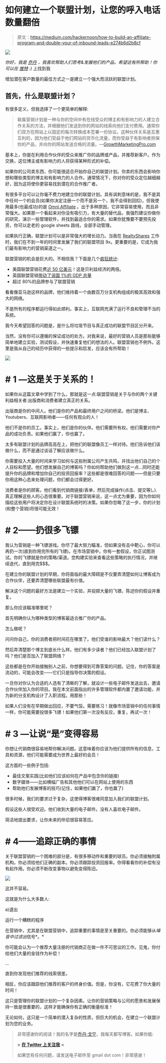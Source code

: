 # 如何建立一个联盟计划，让您的呼入电话数量翻倍

> 原文：<https://medium.com/hackernoon/how-to-build-an-affiliate-program-and-double-your-of-inbound-leads-e274b6d2b8cf>

![](img/433dc5585d34a55986e537777cbf4b2b.png)

*你好，我是* [*乔丹*](http://www.jordangonen.com/) *，我喜欢帮助人们思考&发展他们的产品。希望这有所帮助！你可以在* [*推特*](https://twitter.com/jrdngonen) *:)* 上找到我

增加潜在客户数量的最佳方式之一是建立一个强大而活跃的联盟计划。

## 首先，什么是联盟计划？

有很多定义，但我选择了一个更简单的解释:

> 联属营销计划是一种与你的空间中有在线受众的博主和有影响力的人建立合作关系的方法，并根据他们发送到你的网站的线索向他们支付费用。通常你们双方在网站上以固定的每次转换成本签署一份协议。这种伙伴关系是互惠互利的，因为他们受益于他们网站的货币化流量，而你受益于有影响者担保你的产品，并向你的网站发送合格的流量。—[GrowthMarketingPro.com](https://www.growthmarketingpro.com/the-secret-growth-hack-to-building-an-affiliate-program/)

基本上，你是在利用合作伙伴的受众来推广你的品牌或产品，并推荐新客户。作为交换，这位博主或有影响力的人将获得某种形式的补偿。

如果你的公司卖东西，你可能很适合开始你自己的联盟计划。你卖的东西会影响你想和哪些类型的博主和有影响力的人合作。通常情况下，你对你的受众定位越细越好，因为这将使你更容易找到潜在的合作推广者。

有很多平台可以让你毫不费力地建立你的联盟计划。具有讽刺意味的是，我不是其中任何一个的会员(如果你决定注册一个而不是另一个，我不会得到回扣)，但我使用最多(也最成功)的是 [Omni Affiliate](http://www.osiaffiliate.com/) 。出于多种原因，它非常容易使用，而且非常强大。如果那一个看起来对你没有吸引力，有大量的替代品，我强烈建议你做你的研究，演示一些管理软件，并找到最适合你的需求。如果你犹豫要不要预先投资，你可以走老的 google sheets 路线，全部手动管理。

如果执行正确，联盟计划可以是非常强大的增长动力。当我在 [RealtyShares](https://www.realtyshares.com/) 工作时，我们在不到一年的时间里发展了我们的联盟项目 9x。更重要的是，它成为我们最有影响力的营销渠道之一。

联盟营销的机会是巨大的。不相信我？下面是几个[疯狂统计](http://www.amnavigator.com/blog/2016/04/27/20-affiliate-marketing-stats-will-blow-mind/):

*   美国联盟营销花费[近 50 亿美元](http://marketing.rakuten.com/independent-survey-commissioned-by-rakuten-affiliate-network-2016)！这是贝利兹经济的两倍。
*   英国联盟营销[带动了该国 1%的 GDP 总量](http://www.iabuk.net/disciplines/affiliate-marketing/resources)
*   超过 80%的品牌参与了联盟营销

看看像亚马逊这样的品牌，他们维持着一个由数百万分支机构组成的极其高效和强大的网络。

不是所有的程序都运行得如此顺利。事实上，互联网充满了运行不良和管理不当的系统。

我今天希望回答的问题是，是什么将垃圾节目与真正成功的联盟节目区分开来。

当然，没有你可以遵循的保证成功的处方。对我来说，最好的营销人员是那些能够简单地建立实验，测试假设，并快速重复他们的想法的人。联盟营销也不例外。这里是我从自己的经历中获得的一些提示和启发，应该会有所帮助！

![](img/9d7a410b27b64513f51eaff2ad167485.png)

# # 1 —这是关于关系的！

如果你从这篇文章中学到了什么，那就是这一点:联盟营销是关于与你的两个关键利益相关者:出版商和消费者建立真正的关系。

出版商是你的中间人。他们是你的产品和最终用户之间的桥梁。他们是博主、Youtubers、互联网影响者——任何有观众的人！

他们不是你的员工。事实上，他们是你的伙伴。他们需要所有权。他们需要对你产品的成功负责。如果他们赢了，你也赢了。

太多有联盟计划的品牌高高在上，把他们的联盟像员工一样对待。他们告诉他们该做什么，而不是通过谈话了解应该做什么。

你需要投入大量的时间来学习如何与这些附属公司产生共鸣，并找出他们自己的个人目标和愿望。他们想发展自己的博客吗？你如何帮助他们做到这一点…同时还能提升你的品牌和增加你自己的投资回报率？这些都是很难回答的问题——但是只要你用这种心态来处理问题，你们都会过得更好。

消费者是你的顾客。他们看到代销商链接/表单，然后完成操作(点击、提交等)。).真正理解这些人的心态很重要。对于联盟营销来说，这一点尤为重要，因为你如何描绘这些用户将决定你在设计联盟系统时的决策。如果你忽略了这一步，你的计划(和整个营销)将很可能无效！

# # 2——扔很多飞镖

我认为营销是一种飞镖游戏。你尽了最大努力瞄准，但如果没有击中靶心，你可以再扔一次(直到你用完所有的飞镖)。在市场营销中，你有一套假设，你正试图测试。你的飞镖就是你的策略/渠道。您构建实验来查看这些策略的执行情况，并继续迭代，直到用完$$$。

在建立你的联盟计划的早期，你将面临的最大障碍是不仅要弄清楚如何让博客成为合作伙伴，还要弄清楚哪些联盟最有价值。

解决这个问题的最好方法是建立一个实验，并投掷大量的飞镖。陈述你的假设并重复。

那么你应该瞄准哪里呢？

首先明确你认为哪种类型的博客最适合推广你的产品。

怎么做呢？

问问你自己，你的消费者把时间花在哪里了。他们受谁的影响最大？他们读什么？

然后弄清楚那个博主到底长什么样。他们有多少读者？他们已经加入联盟计划了吗？他们是否加入了联盟网络？

这些都是在你开始接触别人之前，你想要得到可靠答案的问题。记住，你的答案是流动的，可能会改变——它们只是指导你决策的假设。

一旦你对你认为合适的人选有了清晰的了解，就设计一些电子邮件发送出去，邀请合作伙伴加入你的项目。我在本文前面指出的许多管理软件都内置了邀请功能，并为新的分支机构设计了入职流程。用那些！

如果人们没有在早期做出回应，不要气馁。需要练习！就像市场营销中的任何事情一样，你可能需要投很多飞镖！如果他们第一次没有反应，重复，再试一次！

# # 3 —让说“是”变得容易

你想让代销商很容易地帮你解决问题。这意味着你应该为他们提供所有的信息，工具和资源，他们可能需要成为世界上最好的会员！

这方面的一些例子包括:

*   最佳文案实践(比如他们应该如何在产品中包含你的链接)
*   数字媒体——比如横幅广告和其他他们可以在网站上使用的东西
*   帮助他们发展博客的技巧(记住，如果他们赢了，你也赢了)

很多时候，我们的要求过于复杂，这使得博客很难同意加入我们的联盟计划。

假设这些人很受欢迎。他们收到大量的电子邮件。没有人喜欢电子邮件。

简洁地提出要求，让你未来的伴侣很容易答应。

# # 4——追踪正确的事情

关于联盟营销的一个困难的部分是，有很多移动件和重要的球员。你必须接触附属机构。你必须给他们正确的副本。你必须跟踪投资回报率。你得看看你的补偿有没有起作用。你必须不断改变事物以避免变得陈旧。

![](img/86892b4bd6622583816b100fbb4f71f7.png)

这并不容易。

这就是为什么大多数人:

a)退出

运行一个糟糕的程序

在营销中，尤其是在联盟营销中，追踪重要的事情是至关重要的。你必须能够从*噪音中过滤出*信号*。*

你可能会认为一个推荐大量注册的代销商正在做一件不可思议的工作。见鬼，你付给他们大量的金钱作为补偿！

…

直到你发现他们推荐的线索很差。

相反，你应该跟踪他们推荐的客户的终身价值。但是，你没有，它花费了你大量的时间！

这只是管理你的联盟计划的一个复杂因素。让你的营销策略与公司的愿景和发展保持一致是很重要的，这样才能确保你有正确的衡量标准！

无论如何，这只是一个简单的潜入复杂的性质，但巨大的机会，在建立一个联盟计划为您的业务。

> 非常感谢你的阅读！我的名字是[乔丹·戈宁](http://www.jordangonen.com/)，我每天都写博客。如果你能:
> 
> **>** [**在 Twitter 上关注我**](https://twitter.com/jrdngonen) **<**
> 
> 如果您有任何问题，请发送电子邮件至 gmail dot com！非常感谢！